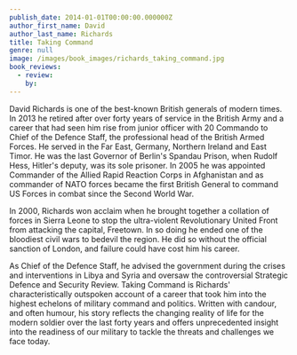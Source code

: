 ```yaml
---
publish_date: 2014-01-01T00:00:00.000000Z
author_first_name: David
author_last_name: Richards
title: Taking Command
genre: null
image: /images/book_images/richards_taking_command.jpg
book_reviews:
  - review: 
    by: 
---
```

David Richards is one of the best-known British generals of modern times. In 2013 he retired after over forty years of service in the British Army and a career that had seen him rise from junior officer with 20 Commando to Chief of the Defence Staff, the professional head of the British Armed Forces. He served in the Far East, Germany, Northern Ireland and East Timor. He was the last Governor of Berlin's Spandau Prison, when Rudolf Hess, Hitler's deputy, was its sole prisoner. In 2005 he was appointed Commander of the Allied Rapid Reaction Corps in Afghanistan and as commander of NATO forces became the first British General to command US Forces in combat since the Second World War.

In 2000, Richards won acclaim when he brought together a collation of forces in Sierra Leone to stop the ultra-violent Revolutionary United Front from attacking the capital, Freetown. In so doing he ended one of the bloodiest civil wars to bedevil the region. He did so without the official sanction of London, and failure could have cost him his career.

As Chief of the Defence Staff, he advised the government during the crises and interventions in Libya and Syria and oversaw the controversial Strategic Defence and Security Review. Taking Command is Richards' characteristically outspoken account of a career that took him into the highest echelons of military command and politics. Written with candour, and often humour, his story reflects the changing reality of life for the modern soldier over the last forty years and offers unprecedented insight into the readiness of our military to tackle the threats and challenges we face today.